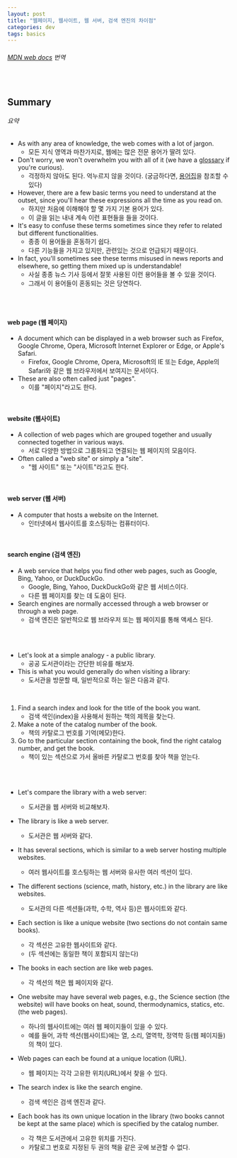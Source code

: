 ```yaml
---
layout: post
title: "웹페이지, 웹사이트, 웹 서버, 검색 엔진의 차이점"
categories: dev
tags: basics
---
```


###### [MDN web docs](https://developer.mozilla.org/en-US/docs/Learn/Common_questions/Pages_sites_servers_and_search_engines) 번역

<br>

## Summary

###### 요약

- As with any area of knowledge, the web comes with a lot of jargon.
  - 모든 지식 영역과 마찬가지로, 웹에는 많은 전문 용어가 딸려 있다.
- Don't worry, we won't overwhelm you with all of it (we have a [glossary](https://developer.mozilla.org/en-US/docs/Glossary) if you're curious).
  - 걱정하지 않아도 된다. 억누르지 않을 것이다. (궁금하다면, [용어집](https://developer.mozilla.org/en-US/docs/Glossary)을 참조할 수 있다)
- However, there are a few basic terms you need to understand at the outset, since you'll hear these expressions all the time as you read on.
  - 하지만 처음에 이해해야 할 몇 가지 기본 용어가 있다.
  - 이 글을 읽는 내내 계속 이런 표현들을 들을 것이다.
- It's easy to confuse these terms sometimes since they refer to related but different functionalities.
  - 종종 이 용어들을 혼동하기 쉽다.
  - 다른 기능들을 가지고 있지만, 관련있는 것으로 언급되기 때문이다.
- In fact, you'll sometimes see these terms misused in news reports and elsewhere, so getting them mixed up is understandable!
  - 사실 종종 뉴스 기사 등에서 잘못 사용된 이런 용어들을 볼 수 있을 것이다.
  - 그래서 이 용어들이 혼동되는 것은 당연하다.

<br>

<br>

#### web page (웹 페이지)

- A document which can be displayed in a web browser such as Firefox, Google Chrome, Opera, Microsoft Internet Explorer or Edge, or Apple's Safari.
  - Firefox, Google Chrome, Opera, Microsoft의 IE 또는 Edge, Apple의 Safari와 같은 웹 브라우저에서 보여지는 문서이다.
- These are also often called just "pages".
  - 이를 "페이지"라고도 한다.

<br>

#### website (웹사이트)

- A collection of web pages which are grouped together and usually connected together in various ways.
  - 서로 다양한 방법으로 그룹화되고 연결되는 웹 페이지의 모음이다.
- Often called a "web site" or simply a "site".
  - "웹 사이트" 또는 "사이트"라고도 한다.

<br>

#### web server (웹 서버)

- A computer that hosts a website on the Internet.
  - 인터넷에서 웹사이트를 호스팅하는 컴퓨터이다.

<br>

#### search engine (검색 엔진)

- A web service that helps you find other web pages, such as Google, Bing, Yahoo, or DuckDuckGo.
  - Google, Bing, Yahoo, DuckDuckGo와 같은 웹 서비스이다.
  - 다른 웹 페이지를 찾는 데 도움이 된다.
- Search engines are normally accessed through a web browser or through a web page.
  - 검색 엔진은 일반적으로 웹 브라우저 또는 웹 페이지를 통해 액세스 된다.

<br>

<br>

- Let's look at a simple analogy \- a public library.
  - 공공 도서관이라는 간단한 비유를 해보자.
- This is what you would generally do when visiting a library:
  - 도서관을 방문할 때, 일반적으로 하는 일은 다음과 같다.

<br>

1. Find a search index and look for the title of the book you want.
   - 검색 색인(index)을 사용해서 원하는 책의 제목을 찾는다.
2. Make a note of the catalog number of the book.
   - 책의 카탈로그 번호를 기억(메모)한다.
3. Go to the particular section containing the book, find the right catalog number, and get the book.
   - 책이 있는 섹션으로 가서 올바른 카탈로그 번호를 찾아 책을 얻는다.

<br>

<br>

- Let's compare the library with a web server:
  - 도서관을 웹 서버와 비교해보자.

- The library is like a web server.
  - 도서관은 웹 서버와 같다.
- It has several sections, which is similar to a web server hosting multiple websites.
  - 여러 웹사이트를 호스팅하는 웹 서버와 유사한 여러 섹션이 있다.
- The different sections (science, math, history, etc.) in the library are like websites.
  - 도서관의 다른 섹션들(과학, 수학, 역사 등)은 웹사이트와 같다.
- Each section is like a unique website (two sections do not contain same books).
  - 각 섹션은 고유한 웹사이트와 같다.
  - (두 섹션에는 동일한 책이 포함되지 않는다)
- The books in each section are like web pages.
  - 각 섹션의 책은 웹 페이지와 같다.
- One website may have several web pages, e.g., the Science section (the website) will have books on heat, sound, thermodynamics, statics, etc. (the web pages).
  - 하나의 웹사이트에는 여러 웹 페이지들이 있을 수 있다.
  - 예를 들어, 과학 섹션(웹사이트)에는 열, 소리, 열역학, 정역학 등(웹 페이지들)의 책이 있다.
- Web pages can each be found at a unique location (URL).
  - 웹 페이지는 각각 고유한 위치(URL)에서 찾을 수 있다.
- The search index is like the search engine.
  - 검색 색인은 검색 엔진과 같다.
- Each book has its own unique location in the library (two books cannot be kept at the same place) which is specified by the catalog number.
  - 각 책은 도서관에서 고유한 위치를 가진다.
  - 카탈로그 번호로 지정된 두 권의 책을 같은 곳에 보관할 수 없다.

<br>

<br>